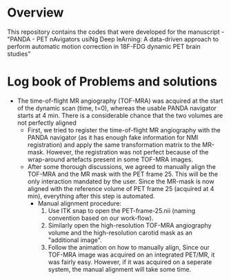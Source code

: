# Overview
This repository contains the codes that were developed for the manuscript - "PANDA - PET nAvigators usiNg Deep leArning: A data-driven approach to perform automatic motion correction in 18F-FDG dynamic PET brain studies"

# Log book of Problems and solutions

* The time-of-flight MR angiography (TOF-MRA) was acquired at the start of the dynamic scan (time, t=0), whereas the usable PANDA navigator starts at 4 min. There is a considerable chance that the two volumes are not perfectly aligned
  * First, we tried to register the time-of-flight MR angiography with the PANDA navigator (as it has enough fake information for NMI registration) and apply the same transformation matrix to the MR-mask. However, the registration was not perfect because of the wrap-around artefacts present in some TOF-MRA images.
  * After some thorough discussions, we agreed to manually align the TOF-MRA and the MR mask with the PET frame 25. This will be the only interaction mandated by the user. Since the MR-mask is now aligned with the reference volume of PET frame 25 (acquired at 4 min), everything after this step is automated. 
    * Manual alignment procedure: 
       1. Use ITK snap to open the PET-frame-25.nii (naming convention based on our work-flow).
       2. Similarly open the high-resolution TOF-MRA angiography volume and the high-resolution carotid mask as an "additional image". 
       3. Follow the animation on how to manually align, Since our TOF-MRA image was acquired on an integrated PET/MR, it was fairly easy. However, if it was acquired on a seperate system, the manual alignment will take some time.
